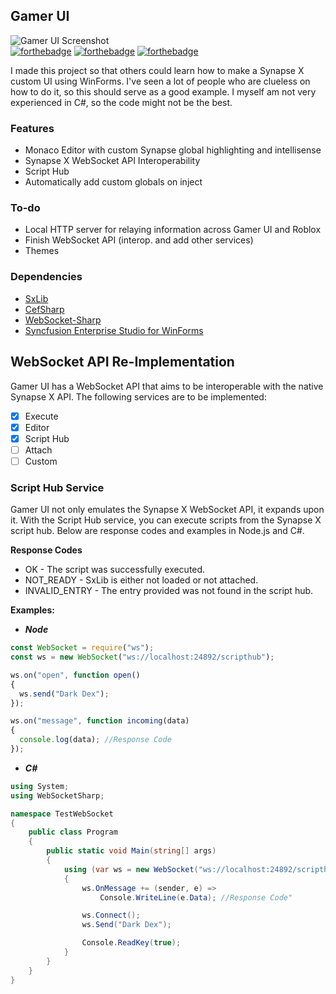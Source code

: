 
## Gamer UI  
![Gamer UI Screenshot](https://i.imgur.com/tB0IE6g.png)  
[![forthebadge](https://forthebadge.com/images/badges/designed-in-ms-paint.svg)](https://forthebadge.com)
[![forthebadge](https://forthebadge.com/images/badges/made-with-c-sharp.svg)](https://forthebadge.com)
[![forthebadge](https://forthebadge.com/images/badges/mom-made-pizza-rolls.svg)](https://forthebadge.com)  

I made this project so that others could learn how to make a Synapse X custom UI using WinForms. I've seen a lot of people who are clueless on how to do it, so this should serve as a good example. I myself am not very experienced in C#, so the code might not be the best.

### Features
  * Monaco Editor with custom Synapse global highlighting and intellisense
  * Synapse X WebSocket API Interoperability
  * Script Hub
  * Automatically add custom globals on inject

### To-do
  * Local HTTP server for relaying information across Gamer UI and Roblox
  * Finish WebSocket API (interop. and add other services)
  * Themes

### Dependencies
  * [SxLib](https://github.com/LoukaMB/SynapseX/wiki/SxLib-API)
  * [CefSharp](http://cefsharp.github.io/)
  * [WebSocket-Sharp](https://github.com/sta/websocket-sharp)
  * [Syncfusion Enterprise Studio for WinForms](https://www.syncfusion.com/products/communitylicense)

## WebSocket API Re-Implementation 
Gamer UI has a WebSocket API that aims to be interoperable with the native Synapse X API. The following services are to be implemented:  

 - [x] Execute 
 - [x] Editor
 - [x] Script Hub
 - [ ] Attach
 - [ ] Custom

### Script Hub Service
Gamer UI not only emulates the Synapse X WebSocket API, it expands upon it. With the Script Hub service, you can execute scripts from the Synapse X script hub. Below are response codes and examples in Node.js and C#.  

**Response Codes**
  * OK - The script was successfully executed.
  * NOT_READY - SxLib is either not loaded or not attached.
  * INVALID_ENTRY - The entry provided was not found in the script hub.

**Examples:**

  * ***Node***
```js
const WebSocket = require("ws");
const ws = new WebSocket("ws://localhost:24892/scripthub");

ws.on("open", function open() 
{
  ws.send("Dark Dex");
});

ws.on("message", function incoming(data)
{
  console.log(data); //Response Code
});
```
  * ***C#***
```csharp
using System;
using WebSocketSharp;

namespace TestWebSocket
{
    public class Program
    {
        public static void Main(string[] args)
        {
            using (var ws = new WebSocket("ws://localhost:24892/scripthub"))
            {
                ws.OnMessage += (sender, e) =>
                    Console.WriteLine(e.Data); //Response Code"

                ws.Connect();
                ws.Send("Dark Dex");

                Console.ReadKey(true);
            }
        }
    }
}
```


